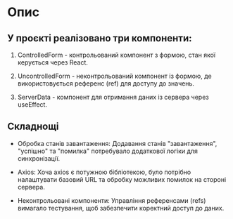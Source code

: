 # Опис

## У проєкті реалізовано три компоненти:

1. ControlledForm - контрольований компонент з формою, стан якої керується через React.

2. UncontrolledForm - неконтрольований компонент із формою, де використовується референс (ref) для доступу до значень.

3. ServerData - компонент для отримання даних із сервера через useEffect.

## Складнощі

- Обробка станів завантаження: Додавання станів "завантаження", "успішно" та "помилка" потребувало додаткової логіки для синхронізації.

- Axios: Хоча axios є потужною бібліотекою, було потрібно налаштувати базовий URL та обробку можливих помилок на стороні сервера.

- Неконтрольовані компоненти: Управління референсами (refs) вимагало тестування, щоб забезпечити коректний доступ до даних.
